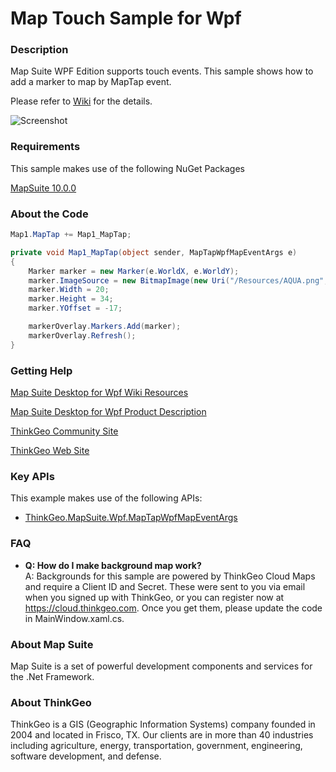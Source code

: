 # Map Touch Sample for Wpf

### Description
Map Suite WPF Edition supports touch events. This sample shows how to add a marker to map by MapTap event.

Please refer to [Wiki](http://wiki.thinkgeo.com/wiki/map_suite_desktop_for_wpf) for the details.

![Screenshot](https://gitlab.com/thinkgeo/public/thinkgeo-desktop-maps/-/raw/support/v10/samples/wpf/MapTouchSample/Screenshot.png)

### Requirements
This sample makes use of the following NuGet Packages

[MapSuite 10.0.0](https://www.nuget.org/packages?q=ThinkGeo)

### About the Code
```csharp
Map1.MapTap += Map1_MapTap;

private void Map1_MapTap(object sender, MapTapWpfMapEventArgs e)
{
    Marker marker = new Marker(e.WorldX, e.WorldY);
    marker.ImageSource = new BitmapImage(new Uri("/Resources/AQUA.png", UriKind.RelativeOrAbsolute));
    marker.Width = 20;
    marker.Height = 34;
    marker.YOffset = -17;

    markerOverlay.Markers.Add(marker);
    markerOverlay.Refresh();
}
```
### Getting Help

[Map Suite Desktop for Wpf Wiki Resources](http://wiki.thinkgeo.com/wiki/map_suite_desktop_for_wpf)

[Map Suite Desktop for Wpf Product Description](https://thinkgeo.com/ui-controls#desktop-platforms)

[ThinkGeo Community Site](http://community.thinkgeo.com/)

[ThinkGeo Web Site](http://www.thinkgeo.com)

### Key APIs
This example makes use of the following APIs:

- [ThinkGeo.MapSuite.Wpf.MapTapWpfMapEventArgs](http://wiki.thinkgeo.com/wiki/api/ThinkGeo.MapSuite.Wpf.MapTapWpfMapEventArgs)

### FAQ
- __Q: How do I make background map work?__  
A: Backgrounds for this sample are powered by ThinkGeo Cloud Maps and require a Client ID and Secret. These were sent to you via email when you signed up with ThinkGeo, or you can register now at https://cloud.thinkgeo.com. Once you get them, please update the code in MainWindow.xaml.cs.  

### About Map Suite
Map Suite is a set of powerful development components and services for the .Net Framework.

### About ThinkGeo
ThinkGeo is a GIS (Geographic Information Systems) company founded in 2004 and located in Frisco, TX. Our clients are in more than 40 industries including agriculture, energy, transportation, government, engineering, software development, and defense.
